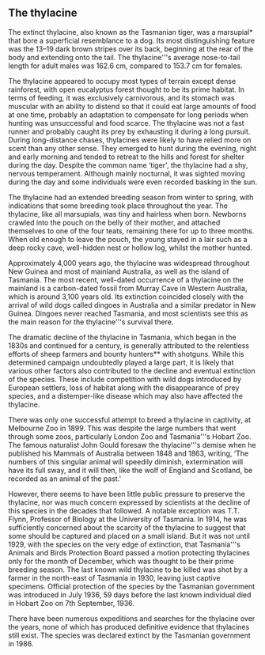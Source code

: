## The thylacine

The extinct thylacine, also known as the Tasmanian tiger, was a marsupial* that bore a superficial resemblance to a dog. Its most distinguishing feature was the 13–19 dark brown stripes over its back, beginning at the rear of the body and extending onto the tail. The thylacine'''s average nose-to-tail length for adult males was 162.6 cm, compared to 153.7 cm for females.

The thylacine appeared to occupy most types of terrain except dense rainforest, with open eucalyptus forest thought to be its prime habitat. In terms of feeding, it was exclusively carnivorous, and its stomach was muscular with an ability to distend so that it could eat large amounts of food at one time, probably an adaptation to compensate for long periods when hunting was unsuccessful and food scarce. The thylacine was not a fast runner and probably caught its prey by exhausting it during a long pursuit. During long-distance chases, thylacines were likely to have relied more on scent than any other sense. They emerged to hunt during the evening, night and early morning and tended to retreat to the hills and forest for shelter during the day. Despite the common name ‘tiger', the thylacine had a shy, nervous temperament. Although mainly nocturnal, it was sighted moving during the day and some individuals were even recorded basking in the sun.

The thylacine had an extended breeding season from winter to spring, with indications that some breeding took place throughout the year. The thylacine, like all marsupials, was tiny and hairless when born. Newborns crawled into the pouch on the belly of their mother, and attached themselves to one of the four teats, remaining there for up to three months. When old enough to leave the pouch, the young stayed in a lair such as a deep rocky cave, well-hidden nest or hollow log, whilst the mother hunted.

Approximately 4,000 years ago, the thylacine was widespread throughout New Guinea and most of mainland Australia, as well as the island of Tasmania. The most recent, well-dated occurrence of a thylacine on the mainland is a carbon-dated fossil from Murray Cave in Western Australia, which is around 3,100 years old. Its extinction coincided closely with the arrival of wild dogs called dingoes in Australia and a similar predator in New Guinea. Dingoes never reached Tasmania, and most scientists see this as the main reason for the thylacine'''s survival there.

The dramatic decline of the thylacine in Tasmania, which began in the 1830s and continued for a century, is generally attributed to the relentless efforts of sheep farmers and bounty hunters** with shotguns. While this determined campaign undoubtedly played a large part, it is likely that various other factors also contributed to the decline and eventual extinction of the species. These include competition with wild dogs introduced by European settlers, loss of habitat along with the disappearance of prey species, and a distemper-like disease which may also have affected the thylacine.

There was only one successful attempt to breed a thylacine in captivity, at Melbourne Zoo in 1899. This was despite the large numbers that went through some zoos, particularly London Zoo and Tasmania'''s Hobart Zoo. The famous naturalist John Gould foresaw the thylacine'''s demise when he published his Mammals of Australia between 1848 and 1863, writing, ‘The numbers of this singular animal will speedily diminish, extermination will have its full sway, and it will then, like the wolf of England and Scotland, be recorded as an animal of the past.'

However, there seems to have been little public pressure to preserve the thylacine, nor was much concern expressed by scientists at the decline of this species in the decades that followed. A notable exception was T.T. Flynn, Professor of Biology at the University of Tasmania. In 1914, he was sufficiently concerned about the scarcity of the thylacine to suggest that some should be captured and placed on a small island. But it was not until 1929, with the species on the very edge of extinction, that Tasmania'''s Animals and Birds Protection Board passed a motion protecting thylacines only for the month of December, which was thought to be their prime breeding season. The last known wild thylacine to be killed was shot by a farmer in the north-east of Tasmania in 1930, leaving just captive specimens. Official protection of the species by the Tasmanian government was introduced in July 1936, 59 days before the last known individual died in Hobart Zoo on 7th September, 1936.

There have been numerous expeditions and searches for the thylacine over the years, none of which has produced definitive evidence that thylacines still exist. The species was declared extinct by the Tasmanian government in 1986.